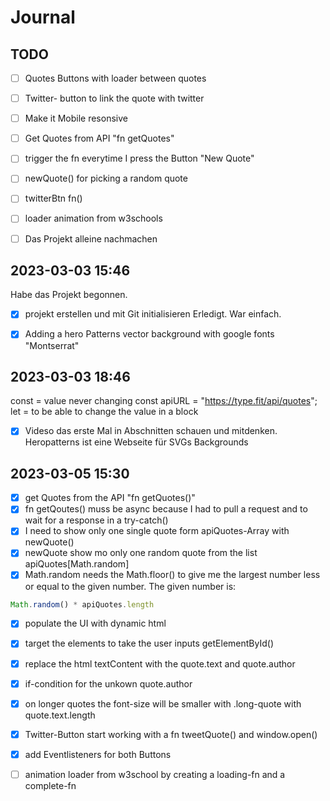 # Journal

## TODO


- [ ] Quotes Buttons with loader between quotes
- [ ] Twitter- button to link the quote with twitter
- [ ] Make it Mobile resonsive
- [ ] Get Quotes from API "fn getQuotes"
- [ ] trigger the fn everytime I press the Button "New Quote"
- [ ] newQuote() for picking a random quote
- [ ] twitterBtn fn()
- [ ] loader animation from w3schools
- [ ] Das Projekt alleine nachmachen


## 2023-03-03 15:46

Habe das Projekt begonnen.

- [x] projekt erstellen und mit Git initialisieren
Erledigt. War einfach.
- [x] Adding a hero Patterns vector background with google fonts    "Montserrat"


## 2023-03-03 18:46

const = value never changing 
    const apiURL = "https://type.fit/api/quotes";
let = to be able to change the value in a block

- [x] Videso das erste Mal in Abschnitten schauen und mitdenken.
Heropatterns ist eine Webseite für SVGs Backgrounds


## 2023-03-05 15:30

- [x] get Quotes from the API "fn getQuotes()"
- [x] fn getQoutes() muss be async because I had to pull a request and to wait for a response in a try-catch()
- [x] I need to show only one single quote form apiQuotes-Array with newQuote()
- [x] newQuote show mo only one random quote from the list apiQuotes[Math.random]
- [x] Math.random needs the Math.floor() to give me the largest number less or equal to the given number. The given number is: 
```javascript
Math.random() * apiQuotes.length
```
- [x] populate the UI with dynamic html 
- [x] target the elements to take the user inputs getElementById()
- [x] replace the html textContent with the quote.text and quote.author
- [x] if-condition for the unkown quote.author 
- [x] on longer quotes the font-size will be smaller with .long-quote with quote.text.length
- [x] Twitter-Button start working with a fn tweetQuote() and window.open()
- [x] add Eventlisteners for both Buttons
- [ ] animation loader from w3school by creating a loading-fn and a complete-fn

